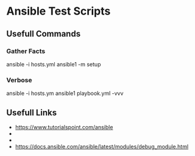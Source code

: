 # Ansible Test Scripts

## Usefull Commands
### Gather Facts
ansible -i hosts.yml ansible1 -m setup

### Verbose
ansible -i hosts.ym ansible1 playbook.yml -vvv 

## Usefull Links
* https://www.tutorialspoint.com/ansible
*
*
* https://docs.ansible.com/ansible/latest/modules/debug_module.html



